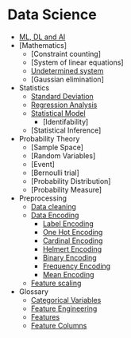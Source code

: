 # Data Science

* [ML, DL and AI](./differences)
* [Mathematics]
    * [Constraint counting]
    * [System of linear equations]
    * [Undetermined system](mathematics/system-of-equations/undetermined-system)
    * [Gaussian elimination]
* Statistics
    * [Standard Deviation](statistics/standard-deviation)
    * [Regression Analysis](statistics/regression)
    * [Statistical Model](statistics/statistical-model)
        * [Identifability]
    * [Statistical Inference]
* Probability Theory
    * [Sample Space]
    * [Random Variables]
    * [Event]
    * [Bernoulli trial]
    * [Probability Distribution]
    * [Probability Measure]
* Preprocessing
    * [Data cleaning](./data-cleaning)
    * [Data Encoding](preprocessing/data-encoding)
        * [Label Encoding](preprocessing/data-encoding/label-encoding)
        * [One Hot Encoding](preprocessing/data-encoding/one-hot-encoding)
        * [Cardinal Encoding](preprocessing/data-encoding/cardinal-encoding)
        * [Helmert Encoding](preprocessing/data-encoding/helmert-encoding)
        * [Binary Encoding](preprocessing/data-encoding/binary-encoding)
        * [Frequency Encoding](preprocessing/data-encoding/frequency-encoding)
        * [Mean Encoding](preprocessing/mean-encoding)
    * [Feature scaling](preprocessing/feature-scaling)
* Glossary
    * [Categorical Variables](glossary/categorical-variables)
    * [Feature Engineering](glossary/feature-engineering)
    * [Features](glossary/features)
    * [Feature Columns](glossary/feature-columns)